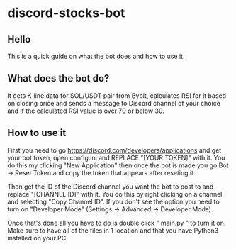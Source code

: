 # discord-stocks-bot

## Hello

This is a quick guide on what the bot does and how to use it.

## What does the bot do?

It gets K-line data for SOL/USDT pair from Bybit, calculates RSI for it based on closing price and sends a message to Discord channel of your choice and if the calculated RSI value is over 70 or below 30.

## How to use it 

First you need to go https://discord.com/developers/applications and get your bot token, open config.ini and REPLACE "[YOUR TOKEN]" with it. You do this my clicking "New Application" then once the bot is made you go Bot -> Reset Token and copy the token that appears after reseting it.

Then get the ID of the Discord channel you want the bot to post to and replace "[CHANNEL ID]" with it. You do this by right clicking on a channel and selecting "Copy Channel ID". If you don't see the option you need to turn on "Developer Mode" (Settings -> Advanced -> Developer Mode).

Once that's done all you have to do is double click " main.py " to turn it on. Make sure to have all of the files in 1 location and that you have Python3 installed on your PC.
